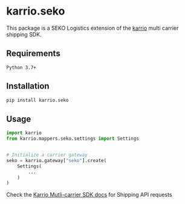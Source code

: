 
# karrio.seko

This package is a SEKO Logistics extension of the [karrio](https://pypi.org/project/karrio) multi carrier shipping SDK.

## Requirements

`Python 3.7+`

## Installation

```bash
pip install karrio.seko
```

## Usage

```python
import karrio
from karrio.mappers.seko.settings import Settings


# Initialize a carrier gateway
seko = karrio.gateway["seko"].create(
    Settings(
        ...
    )
)
```

Check the [Karrio Mutli-carrier SDK docs](https://docs.karrio.io) for Shipping API requests

